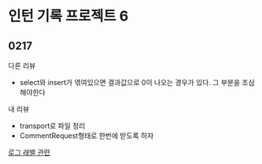 # 인턴 기록 프로젝트 6

## 0217

다른 리뷰

- select와 insert가 엮여있으면 결과값으로 0이 나오는 경우가 있다. 그 부분을 조심해야한다

내 리뷰

- transport로 파일 정리
- CommentRequest형태로 한번에 받도록 하자

[로그 래밸 관련](https://myblog.opendocs.co.kr/archives/950)